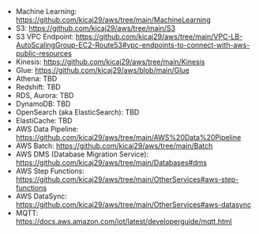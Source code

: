 * Machine Learning: https://github.com/kicaj29/aws/tree/main/MachineLearning
* S3: https://github.com/kicaj29/aws/tree/main/S3
* S3 VPC Endpoint: https://github.com/kicaj29/aws/tree/main/VPC-LB-AutoScalingGroup-EC2-Route53#vpc-endpoints-to-connect-with-aws-public-resources
* Kinesis: https://github.com/kicaj29/aws/tree/main/Kinesis
* Glue: https://github.com/kicaj29/aws/blob/main/Glue
* Athena: TBD
* Redshift: TBD
* RDS, Aurora: TBD
* DynamoDB: TBD
* OpenSearch (aka ElasticSearch): TBD
* ElastiCache: TBD
* AWS Data Pipeline: https://github.com/kicaj29/aws/tree/main/AWS%20Data%20Pipeline
* AWS Batch: https://github.com/kicaj29/aws/tree/main/Batch
* AWS DMS (Database Migration Service): https://github.com/kicaj29/aws/tree/main/Databases#dms
* AWS Step Functions: https://github.com/kicaj29/aws/tree/main/OtherServices#aws-step-functions
* AWS DataSync: https://github.com/kicaj29/aws/tree/main/OtherServices#aws-datasync
* MQTT: https://docs.aws.amazon.com/iot/latest/developerguide/mqtt.html
